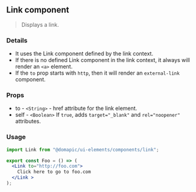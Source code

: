 ## Link component

> Displays a link.

### Details

* It uses the Link component defined by the link context.
* If there is no defined Link component in the link context, it always will render an `<a>` element.
* If the `to` prop starts with `http`, then it will render an `external-link` component.

### Props

* to - `<String>` - href attribute for the link element.
* self - `<Boolean>` If `true`, adds `target="_blank"` and `rel="noopener"` attributes.

### Usage

```jsx
import Link from "@domapic/ui-elements/components/link";

export const Foo = () => (
  <Link to="http://foo.com">
    Click here to go to foo.com
  </Link >
);
```
